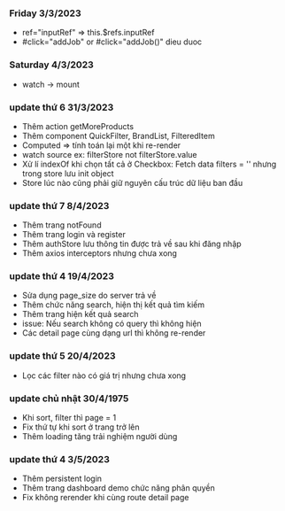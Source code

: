 ### Friday 3/3/2023

-  ref="inputRef" => this.$refs.inputRef
-  #click="addJob" or #click="addJob()" dieu duoc

### Saturday 4/3/2023

-  watch -> mount

### update thứ 6 31/3/2023

-  Thêm action getMoreProducts
-  Thêm component QuickFilter, BrandList, FilteredItem
-  Computed => tính toán lại một khi re-render
-  watch source ex: filterStore not filterStore.value
-  Xử lí indexOf khi chọn tất cả ở Checkbox: Fetch data filters = '' nhưng trong store lưu init object
-  Store lúc nào cũng phải giữ nguyên cấu trúc dữ liệu ban đầu

### update thứ 7 8/4/2023

-  Thêm trang notFound
-  Thêm trang login và register
-  Thêm authStore lưu thông tin được trả về sau khi đăng nhập
-  Thêm axios interceptors nhưng chưa xong

### update thứ 4 19/4/2023

-  Sửa dụng page_size do server trả về
-  Thêm chức năng search, hiện thị kết quả tìm kiếm
-  Thêm trang hiện kết quả search
-  issue: Nếu search không có query thì không hiện
-  Các detail page cùng dạng url thì không re-render

### update thứ 5 20/4/2023

-  Lọc các filter nào có giá trị nhưng chưa xong

### update chủ nhật 30/4/1975
- Khi sort, filter thì page = 1
- Fix thứ tự khi sort ở trang trở lên
- Thêm loading tăng trải nghiệm người dùng

### update thứ 4 3/5/2023
- Thêm persistent login
- Thêm trang dashboard demo chức năng phân quyền
- Fix không rerender khi cùng route detail page
